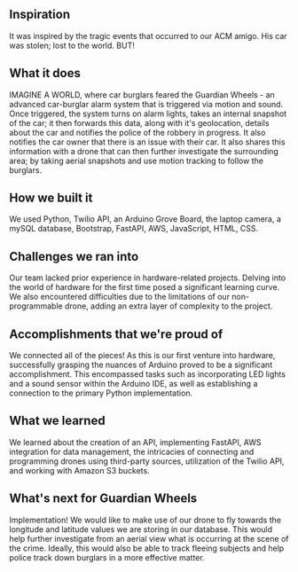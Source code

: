 ## Inspiration
It was inspired by the tragic events that occurred to our ACM amigo. His car was stolen; lost to the world. BUT!

## What it does
IMAGINE A WORLD, where car burglars feared the Guardian Wheels - an advanced car-burglar alarm system that is triggered via motion and sound. Once triggered, the system turns on alarm lights, takes an internal snapshot of the car; it then forwards this data, along with it's geolocation, details about the car and notifies the police of the robbery in progress. It also notifies the car owner that there is an issue with their car. It also shares this information with a drone that can then further investigate the surrounding area; by taking aerial snapshots and use motion tracking to follow the burglars.

## How we built it
We used Python, Twilio API, an Arduino Grove Board, the laptop camera, a mySQL database, Bootstrap, FastAPI, AWS, JavaScript, HTML, CSS.

## Challenges we ran into
Our team lacked prior experience in hardware-related projects. Delving into the world of hardware for the first time posed a significant learning curve. We also encountered difficulties due to the limitations of our non-programmable drone, adding an extra layer of complexity to the project.

## Accomplishments that we're proud of
We connected all of the pieces! As this is our first venture into hardware, successfully grasping the nuances of Arduino proved to be a significant accomplishment. This encompassed tasks such as incorporating LED lights and a sound sensor within the Arduino IDE, as well as establishing a connection to the primary Python implementation.

## What we learned
We learned about the creation of an API, implementing FastAPI, AWS integration for data management, the intricacies of connecting and programming drones using third-party sources, utilization of the Twilio API, and working with Amazon S3 buckets.

## What's next for Guardian Wheels
Implementation! We would like to make use of our drone to fly towards the longitude and latitude values we are storing in our database. This would help further investigate from an aerial view what is occurring at the scene of the crime. Ideally, this would also be able to track fleeing subjects and help police track down burglars in a more effective matter.
